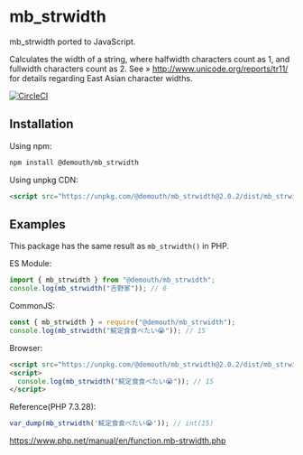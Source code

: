 # mb_strwidth

mb_strwidth ported to JavaScript.

Calculates the width of a string, where halfwidth characters count as 1, and fullwidth characters count as 2.
See » http://www.unicode.org/reports/tr11/ for details regarding East Asian character widths.


[![CircleCI](https://circleci.com/gh/demouth/mb_strwidth/tree/main.svg?style=svg)](https://circleci.com/gh/demouth/mb_strwidth/tree/main)

## Installation

Using npm:
```sh
npm install @demouth/mb_strwidth
```

Using unpkg CDN:
```html
<script src="https://unpkg.com/@demouth/mb_strwidth@2.0.2/dist/mb_strwidth.min.js"></script>
```

## Examples

This package has the same result as `mb_strwidth()` in PHP.

ES Module:
```js
import { mb_strwidth } from "@demouth/mb_strwidth";
console.log(mb_strwidth("𠮷野家")); // 6
```

CommonJS:
```js
const { mb_strwidth } = require("@demouth/mb_strwidth");
console.log(mb_strwidth("𩸽定食食べたい😭")); // 15
```

Browser:
```html
<script src="https://unpkg.com/@demouth/mb_strwidth@2.0.2/dist/mb_strwidth.min.js"></script>
<script>
  console.log(mb_strwidth("𩸽定食食べたい😭")); // 15
</script>
```

Reference(PHP 7.3.28):
```php
var_dump(mb_strwidth('𩸽定食食べたい😭')); // int(15)
```

https://www.php.net/manual/en/function.mb-strwidth.php
